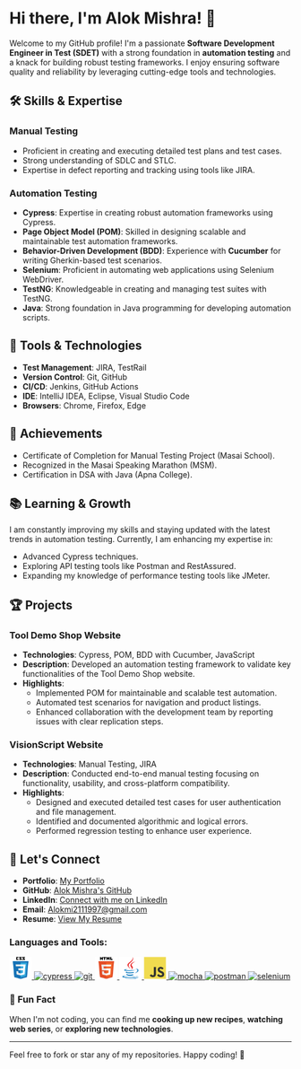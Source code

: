 # Hi there, I'm Alok Mishra! 👋  

Welcome to my GitHub profile! I'm a passionate **Software Development Engineer in Test (SDET)** with a strong foundation in **automation testing** and a knack for building robust testing frameworks. I enjoy ensuring software quality and reliability by leveraging cutting-edge tools and technologies.  


## 🛠️ Skills & Expertise

### Manual Testing
- Proficient in creating and executing detailed test plans and test cases.
- Strong understanding of SDLC and STLC.
- Expertise in defect reporting and tracking using tools like JIRA.

### Automation Testing
- **Cypress**: Expertise in creating robust automation frameworks using Cypress.
- **Page Object Model (POM)**: Skilled in designing scalable and maintainable test automation frameworks.
- **Behavior-Driven Development (BDD)**: Experience with **Cucumber** for writing Gherkin-based test scenarios.
- **Selenium**: Proficient in automating web applications using Selenium WebDriver.
- **TestNG**: Knowledgeable in creating and managing test suites with TestNG.
- **Java**: Strong foundation in Java programming for developing automation scripts.

## 📂 Tools & Technologies
- **Test Management**: JIRA, TestRail
- **Version Control**: Git, GitHub
- **CI/CD**: Jenkins, GitHub Actions
- **IDE**: IntelliJ IDEA, Eclipse, Visual Studio Code
- **Browsers**: Chrome, Firefox, Edge

## 🌟 Achievements
- Certificate of Completion for Manual Testing Project (Masai School).
- Recognized in the Masai Speaking Marathon (MSM).
- Certification in DSA with Java (Apna College).

## 📚 Learning & Growth
I am constantly improving my skills and staying updated with the latest trends in automation testing. Currently, I am enhancing my expertise in:
- Advanced Cypress techniques.
- Exploring API testing tools like Postman and RestAssured.
- Expanding my knowledge of performance testing tools like JMeter.

## 🏆 Projects

### Tool Demo Shop Website
- **Technologies**: Cypress, POM, BDD with Cucumber, JavaScript
- **Description**: Developed an automation testing framework to validate key functionalities of the Tool Demo Shop website.
- **Highlights**:
  - Implemented POM for maintainable and scalable test automation.
  - Automated test scenarios for navigation and product listings.
  - Enhanced collaboration with the development team by reporting issues with clear replication steps.

### VisionScript Website
- **Technologies**: Manual Testing, JIRA
- **Description**: Conducted end-to-end manual testing focusing on functionality, usability, and cross-platform compatibility.
- **Highlights**:
  - Designed and executed detailed test cases for user authentication and file management.
  - Identified and documented algorithmic and logical errors.
  - Performed regression testing to enhance user experience.

## 🤝 Let's Connect
- **Portfolio**: [My Portfolio](https://heartfelt-melomakarona-d83b9a.netlify.app/)
- **GitHub**: [Alok Mishra's GitHub](https://github.com/Alokmish11)
- **LinkedIn**: [Connect with me on LinkedIn](https://www.linkedin.com/in/alok-mishra-90067224a)
- **Email**: Alokmi2111997@gmail.com
- **Resume**: [View My Resume](https://drive.google.com/file/d/1IvRLpz_mZMp6EMleukqiwbPOuzNt33AP/view?usp=sharing)



<h3 align="left">Languages and Tools:</h3>
<p align="left"> <a href="https://www.w3schools.com/css/" target="_blank" rel="noreferrer"> <img src="https://raw.githubusercontent.com/devicons/devicon/master/icons/css3/css3-original-wordmark.svg" alt="css3" width="40" height="40"/> </a> <a href="https://www.cypress.io" target="_blank" rel="noreferrer"> <img src="https://raw.githubusercontent.com/simple-icons/simple-icons/6e46ec1fc23b60c8fd0d2f2ff46db82e16dbd75f/icons/cypress.svg" alt="cypress" width="40" height="40"/> </a> <a href="https://git-scm.com/" target="_blank" rel="noreferrer"> <img src="https://www.vectorlogo.zone/logos/git-scm/git-scm-icon.svg" alt="git" width="40" height="40"/> </a> <a href="https://www.w3.org/html/" target="_blank" rel="noreferrer"> <img src="https://raw.githubusercontent.com/devicons/devicon/master/icons/html5/html5-original-wordmark.svg" alt="html5" width="40" height="40"/> </a> <a href="https://www.java.com" target="_blank" rel="noreferrer"> <img src="https://raw.githubusercontent.com/devicons/devicon/master/icons/java/java-original.svg" alt="java" width="40" height="40"/> </a> <a href="https://developer.mozilla.org/en-US/docs/Web/JavaScript" target="_blank" rel="noreferrer"> <img src="https://raw.githubusercontent.com/devicons/devicon/master/icons/javascript/javascript-original.svg" alt="javascript" width="40" height="40"/> </a> <a href="https://mochajs.org" target="_blank" rel="noreferrer"> <img src="https://www.vectorlogo.zone/logos/mochajs/mochajs-icon.svg" alt="mocha" width="40" height="40"/> </a> <a href="https://postman.com" target="_blank" rel="noreferrer"> <img src="https://www.vectorlogo.zone/logos/getpostman/getpostman-icon.svg" alt="postman" width="40" height="40"/> </a> <a href="https://www.selenium.dev" target="_blank" rel="noreferrer"> <img src="https://raw.githubusercontent.com/detain/svg-logos/780f25886640cef088af994181646db2f6b1a3f8/svg/selenium-logo.svg" alt="selenium" width="40" height="40"/> </a> </p>


### 🚀 Fun Fact  

When I'm not coding, you can find me **cooking up new recipes**, **watching web series**, or **exploring new technologies**.  

---

Feel free to fork or star any of my repositories. Happy coding! 🌟  

